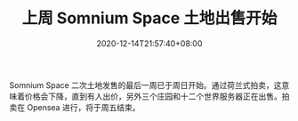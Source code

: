 ﻿---
title: "上周 Somnium Space 土地出售开始"
date: 2020-12-14T21:57:40+08:00
lastmod: 2020-12-14T16:45:40+08:00
draft: false
authors: ["Mildred"]
description: "Somnium Space 二次土地发售的最后一周已于周日开始。通过荷兰式拍卖，这意味着价格会下降，直到有人出价，另外三个庄园和十二个世界服务器正在出售。拍卖在 Opensea 进行，将于周五结束。"
featuredImage: "last-week-somnium-space-land-sale-started.png"
tags: ["Virtual World","虚拟世界","Play to Earn"]
categories: ["news"]
news: ["虚拟世界"]
weight: 
lightgallery: true
pinned: false
recommend: false
recommend1: false
---

Somnium Space 二次土地发售的最后一周已于周日开始。通过荷兰式拍卖，这意味着价格会下降，直到有人出价，另外三个庄园和十二个世界服务器正在出售。拍卖在 Opensea 进行，将于周五结束。

<!--more-->

